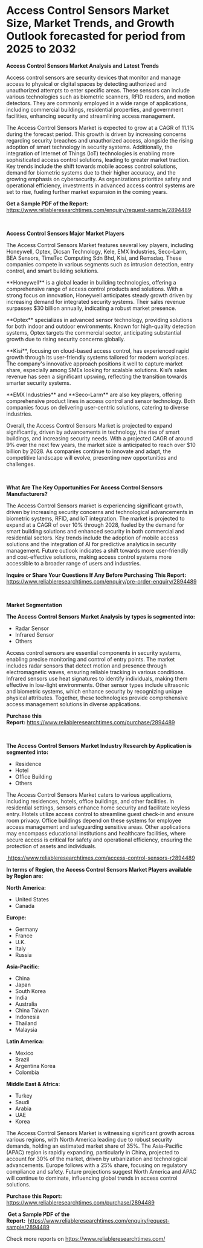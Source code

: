<p><h1>Access Control Sensors Market Size, Market Trends, and Growth Outlook forecasted for period from 2025 to 2032</h1></p><p><strong>Access Control Sensors Market Analysis and Latest Trends</strong></p>
<p><p>Access control sensors are security devices that monitor and manage access to physical or digital spaces by detecting authorized and unauthorized attempts to enter specific areas. These sensors can include various technologies such as biometric scanners, RFID readers, and motion detectors. They are commonly employed in a wide range of applications, including commercial buildings, residential properties, and government facilities, enhancing security and streamlining access management.</p><p>The Access Control Sensors Market is expected to grow at a CAGR of 11.1% during the forecast period. This growth is driven by increasing concerns regarding security breaches and unauthorized access, alongside the rising adoption of smart technology in security systems. Additionally, the integration of Internet of Things (IoT) technologies is enabling more sophisticated access control solutions, leading to greater market traction. Key trends include the shift towards mobile access control solutions, demand for biometric systems due to their higher accuracy, and the growing emphasis on cybersecurity. As organizations prioritize safety and operational efficiency, investments in advanced access control systems are set to rise, fueling further market expansion in the coming years.</p></p>
<p><strong>Get a Sample PDF of the Report:&nbsp;</strong> <a href="https://www.reliableresearchtimes.com/enquiry/request-sample/2894489?utm_campaign=3442&utm_medium=2&utm_source=Github&utm_content=ia&utm_term=15032025&utm_id=access-control-sensors">https://www.reliableresearchtimes.com/enquiry/request-sample/2894489</a></p>
<p>&nbsp;</p>
<p><strong>Access Control Sensors Major Market Players</strong></p>
<p><p>The Access Control Sensors Market features several key players, including Honeywell, Optex, Dicsan Technology, Kele, EMX Industries, Seco-Larm, BEA Sensors, TimeTec Computing Sdn Bhd, Kisi, and Remsdaq. These companies compete in various segments such as intrusion detection, entry control, and smart building solutions.</p><p>**Honeywell** is a global leader in building technologies, offering a comprehensive range of access control products and solutions. With a strong focus on innovation, Honeywell anticipates steady growth driven by increasing demand for integrated security systems. Their sales revenue surpasses $30 billion annually, indicating a robust market presence.</p><p>**Optex** specializes in advanced sensor technology, providing solutions for both indoor and outdoor environments. Known for high-quality detection systems, Optex targets the commercial sector, anticipating substantial growth due to rising security concerns globally.</p><p>**Kisi**, focusing on cloud-based access control, has experienced rapid growth through its user-friendly systems tailored for modern workplaces. The company's innovative approach positions it well to capture market share, especially among SMEs looking for scalable solutions. Kisi’s sales revenue has seen a significant upswing, reflecting the transition towards smarter security systems.</p><p>**EMX Industries** and **Seco-Larm** are also key players, offering comprehensive product lines in access control and sensor technology. Both companies focus on delivering user-centric solutions, catering to diverse industries.</p><p>Overall, the Access Control Sensors Market is projected to expand significantly, driven by advancements in technology, the rise of smart buildings, and increasing security needs. With a projected CAGR of around 9% over the next few years, the market size is anticipated to reach over $10 billion by 2028. As companies continue to innovate and adapt, the competitive landscape will evolve, presenting new opportunities and challenges.</p></p>
<p>&nbsp;</p>
<p><strong>What Are The Key Opportunities For Access Control Sensors Manufacturers?</strong></p>
<p><p>The Access Control Sensors market is experiencing significant growth, driven by increasing security concerns and technological advancements in biometric systems, RFID, and IoT integration. The market is projected to expand at a CAGR of over 10% through 2028, fueled by the demand for smart building solutions and enhanced security in both commercial and residential sectors. Key trends include the adoption of mobile access solutions and the integration of AI for predictive analytics in security management. Future outlook indicates a shift towards more user-friendly and cost-effective solutions, making access control systems more accessible to a broader range of users and industries.</p></p>
<p><strong>Inquire or Share Your Questions If Any Before Purchasing This Report:</strong> <a href="https://www.reliableresearchtimes.com/enquiry/pre-order-enquiry/2894489?utm_campaign=3442&utm_medium=2&utm_source=Github&utm_content=ia&utm_term=15032025&utm_id=access-control-sensors">https://www.reliableresearchtimes.com/enquiry/pre-order-enquiry/2894489</a></p>
<p>&nbsp;</p>
<p><strong>Market Segmentation</strong></p>
<p><strong>The Access Control Sensors Market Analysis by types is segmented into:</strong></p>
<p><ul><li>Radar Sensor</li><li>Infrared Sensor</li><li>Others</li></ul></p>
<p><p>Access control sensors are essential components in security systems, enabling precise monitoring and control of entry points. The market includes radar sensors that detect motion and presence through electromagnetic waves, ensuring reliable tracking in various conditions. Infrared sensors use heat signatures to identify individuals, making them effective in low-light environments. Other sensor types include ultrasonic and biometric systems, which enhance security by recognizing unique physical attributes. Together, these technologies provide comprehensive access management solutions in diverse applications.</p></p>
<p><strong>Purchase this Report:&nbsp;</strong><a href="https://www.reliableresearchtimes.com/purchase/2894489?utm_campaign=3442&utm_medium=2&utm_source=Github&utm_content=ia&utm_term=15032025&utm_id=access-control-sensors">https://www.reliableresearchtimes.com/purchase/2894489</a></p>
<p>&nbsp;</p>
<p><strong>The Access Control Sensors Market Industry Research by Application is segmented into:</strong></p>
<p><ul><li>Residence</li><li>Hotel</li><li>Office Building</li><li>Others</li></ul></p>
<p><p>The Access Control Sensors Market caters to various applications, including residences, hotels, office buildings, and other facilities. In residential settings, sensors enhance home security and facilitate keyless entry. Hotels utilize access control to streamline guest check-in and ensure room privacy. Office buildings depend on these systems for employee access management and safeguarding sensitive areas. Other applications may encompass educational institutions and healthcare facilities, where secure access is critical for safety and operational efficiency, ensuring the protection of assets and individuals.</p></p>
<p><a href="https://www.reliableresearchtimes.com/access-control-sensors-r2894489?utm_campaign=3442&utm_medium=2&utm_source=Github&utm_content=ia&utm_term=15032025&utm_id=access-control-sensors">&nbsp;https://www.reliableresearchtimes.com/access-control-sensors-r2894489</a></p>
<p><strong>In terms of Region, the Access Control Sensors Market Players available by Region are:</strong></p>
<p>
    <p> <strong> North America: </strong>
        <ul>
            <li>United States</li>
            <li>Canada</li>
        </ul>
        </p> 
    <p> <strong> Europe: </strong>
        <ul>
            <li>Germany</li>
            <li>France</li>
            <li>U.K.</li>
            <li>Italy</li>
            <li>Russia</li>
        </ul>
        </p> 
    <p> <strong> Asia-Pacific: </strong>
        <ul>
            <li>China</li>
            <li>Japan</li>
            <li>South Korea</li>
            <li>India</li>
            <li>Australia</li>
            <li>China Taiwan</li>
            <li>Indonesia</li>
            <li>Thailand</li>
            <li>Malaysia</li>
        </ul>
        </p> 
    <p> <strong> Latin America: </strong>
        <ul>
            <li>Mexico</li>
            <li>Brazil</li>
            <li>Argentina Korea</li>
            <li>Colombia</li>
        </ul>
        </p> 
    <p> <strong> Middle East & Africa: </strong>
        <ul>
            <li>Turkey</li>
            <li>Saudi</li>
            <li>Arabia</li>
            <li>UAE</li>
            <li>Korea</li>
        </ul>
    </p>
    </p>
<p><p>The Access Control Sensors Market is witnessing significant growth across various regions, with North America leading due to robust security demands, holding an estimated market share of 35%. The Asia-Pacific (APAC) region is rapidly expanding, particularly in China, projected to account for 30% of the market, driven by urbanization and technological advancements. Europe follows with a 25% share, focusing on regulatory compliance and safety. Future projections suggest North America and APAC will continue to dominate, influencing global trends in access control solutions.</p></p>
<p><strong>Purchase this Report: </strong><a href="https://www.reliableresearchtimes.com/purchase/2894489?utm_campaign=3442&utm_medium=2&utm_source=Github&utm_content=ia&utm_term=15032025&utm_id=access-control-sensors">https://www.reliableresearchtimes.com/purchase/2894489</a></p>
<p>&nbsp;<strong>Get a Sample PDF of the Report:&nbsp;&nbsp;</strong><a href="https://www.reliableresearchtimes.com/enquiry/request-sample/2894489?utm_campaign=3442&utm_medium=2&utm_source=Github&utm_content=ia&utm_term=15032025&utm_id=access-control-sensors">https://www.reliableresearchtimes.com/enquiry/request-sample/2894489</a></p>
<p><strong></strong></p>
<p>Check more reports on <a href="https://www.reliableresearchtimes.com/?utm_campaign=3442&utm_medium=2&utm_source=Github&utm_content=ia&utm_term=15032025&utm_id=access-control-sensors">https://www.reliableresearchtimes.com/</a></p>